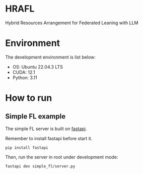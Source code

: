 # HRAFL

Hybrid Resources Arrangement for Federated Leaning with LLM

# Environment

The development environment is list below:

- OS: Ubuntu 22.04.3 LTS
- CUDA: 12.1
- Python: 3.11

# How to run

## Simple FL example

The simple FL server is built on [fastapi](https://fastapi.tiangolo.com/).

Remember to install fastapi before start it.

```
pip install fastapi
```

Then, run the server in root under development mode:

```
fastapi dev simple_fl/server.py
```
